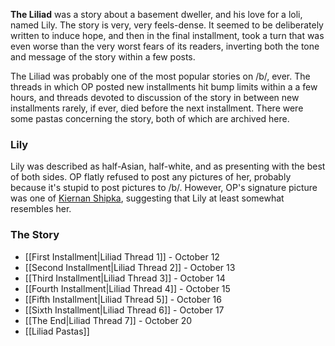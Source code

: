 **The Liliad** was a story about a basement dweller, and his love for a loli, named Lily. The story is very, very feels-dense. It seemed to be deliberately written to induce hope, and then in the final installment, took a turn that was even worse than the very worst fears of its readers, inverting both the tone and message of the story within a few posts. 

The Liliad was probably one of the most popular stories on /b/, ever. The threads in which OP posted new installments hit bump limits within a a few hours, and threads devoted to discussion of the story in between new installments rarely, if ever, died before the next installment. There were some pastas concerning the story, both of which are archived here.

### Lily
Lily was described as half-Asian, half-white, and as presenting with the best of both sides. OP flatly refused to post any pictures of her, probably because it's stupid to post pictures to /b/. However, OP's signature picture was one of [Kiernan Shipka](http://fuuka.worldathleticproject.org/boards/b/image/1381/64/1381640412301.jpg), suggesting that Lily at least somewhat resembles her.

### The Story
* [[First Installment|Liliad Thread 1]] - October 12
* [[Second Installment|Liliad Thread 2]] - October 13
* [[Third Installment|Liliad Thread 3]] - October 14
* [[Fourth Installment|Liliad Thread 4]] - October 15
* [[Fifth Installment|Liliad Thread 5]] - October 16
* [[Sixth Installment|Liliad Thread 6]] - October 17
* [[The End|Liliad Thread 7]] - October 20
* [[Liliad Pastas]]